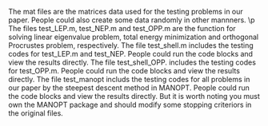 The mat files are the matrices data used for the testing problems in our paper. People could also create some data randomly in other mannners. \p
The files test_LEP.m, test_NEP.m and test_OPP.m are the function for solving linear eigenvalue problem, total energy minimization and orthogonal Procrustes problem, respectively.
The file test_shell.m includes the testing codes for test_LEP.m and test_NEP. People could run the code blocks and view the results directly.
The file test_shell_OPP. includes the testing codes for test_OPP.m. People could run the code blocks and view the results directly.
The file test_manopt includs the testing codes for all problems in our paper by the steepest descent method in MANOPT. People could run the code blocks and view the results directly. But it is worth noting you must own the MANOPT package and should modify some stopping criteriors in the original files.

